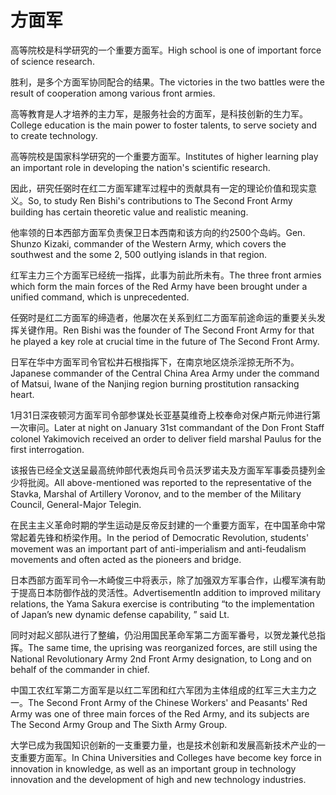 # 方面军

<p><span class="chinese">高等院校是科学研究的一个重要方面军。</span><span class="english">High school is one of important force of science research.</span></p>

<p><span class="chinese">胜利，是多个方面军协同配合的结果。</span><span class="english">The victories in the two battles were the result of cooperation among various front armies.</span></p>

<p><span class="chinese">高等教育是人才培养的主力军，是服务社会的方面军，是科技创新的生力军。</span><span class="english">College education is the main power to foster talents, to serve society and to create technology.</span></p>

<p><span class="chinese">高等院校是国家科学研究的一个重要方面军。</span><span class="english">Institutes of higher learning play an important role in developing the nation's scientific research.</span></p>

<p><span class="chinese">因此，研究任弼时在红二方面军建军过程中的贡献具有一定的理论价值和现实意义。</span><span class="english">So, to study Ren Bishi's contributions to The Second Front Army building has certain theoretic value and realistic meaning.</span></p>

<p><span class="chinese">他率领的日本西部方面军负责保卫日本西南和该方向的约2500个岛屿。</span><span class="english">Gen. Shunzo Kizaki, commander of the Western Army, which covers the southwest and the some 2, 500 outlying islands in that region.</span></p>

<p><span class="chinese">红军主力三个方面军已经统一指挥，此事为前此所未有。</span><span class="english">The three front armies which form the main forces of the Red Army have been brought under a unified command, which is unprecedented.</span></p>

<p><span class="chinese">任弼时是红二方面军的缔造者，他屡次在关系到红二方面军前途命运的重要关头发挥关键作用。</span><span class="english">Ren Bishi was the founder of The Second Front Army for that he played a key role at crucial time in the future of The Second Front Army.</span></p>

<p><span class="chinese">日军在华中方面军司令官松井石根指挥下，在南京地区烧杀淫掠无所不为。</span><span class="english">Japanese commander of the Central China Area Army under the command of Matsui, Iwane of the Nanjing region burning prostitution ransacking heart.</span></p>

<p><span class="chinese">1月31日深夜顿河方面军司令部参谋处长亚基莫维奇上校奉命对保卢斯元帅进行第一次审问。</span><span class="english">Later at night on January 31st commandant of the Don Front Staff colonel Yakimovich received an order to deliver field marshal Paulus for the first interrogation.</span></p>

<p><span class="chinese">该报告已经全文送呈最高统帅部代表炮兵司令员沃罗诺夫及方面军军事委员捷列金少将批阅。</span><span class="english">All above-mentioned was reported to the representative of the Stavka, Marshal of Artillery Voronov, and to the member of the Military Council, General-Major Telegin.</span></p>

<p><span class="chinese">在民主主义革命时期的学生运动是反帝反封建的一个重要方面军，在中国革命中常常起着先锋和桥梁作用。</span><span class="english">In the period of Democratic Revolution, students' movement was an important part of anti-imperialism and anti-feudalism movements and often acted as the pioneers and bridge.</span></p>

<p><span class="chinese">日本西部方面军司令—木崎俊三中将表示，除了加强双方军事合作，山樱军演有助于提高日本防御作战的灵活性。</span><span class="english">AdvertisementIn addition to improved military relations, the Yama Sakura exercise is contributing “to the implementation of Japan’s new dynamic defense capability, ” said Lt.</span></p>

<p><span class="chinese">同时对起义部队进行了整编，仍沿用国民革命军第二方面军番号，以贺龙兼代总指挥。</span><span class="english">The same time, the uprising was reorganized forces, are still using the National Revolutionary Army 2nd Front Army designation, to Long and on behalf of the commander in chief.</span></p>

<p><span class="chinese">中国工农红军第二方面军是以红二军团和红六军团为主体组成的红军三大主力之一。</span><span class="english">The Second Front Army of the Chinese Workers' and Peasants' Red Army was one of three main forces of the Red Army, and its subjects are The Second Army Group and The Sixth Army Group.</span></p>

<p><span class="chinese">大学已成为我国知识创新的一支重要力量，也是技术创新和发展高新技术产业的一支重要方面军。</span><span class="english">In China Universities and Colleges have become key force in innovation in knowledge, as well as an important group in technology innovation and the development of high and new technology industries.</span></p>

